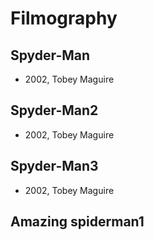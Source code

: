# Filmography

## Spyder-Man

- 2002, Tobey Maguire

## Spyder-Man2

- 2002, Tobey Maguire

## Spyder-Man3

- 2002, Tobey Maguire

## Amazing spiderman1

